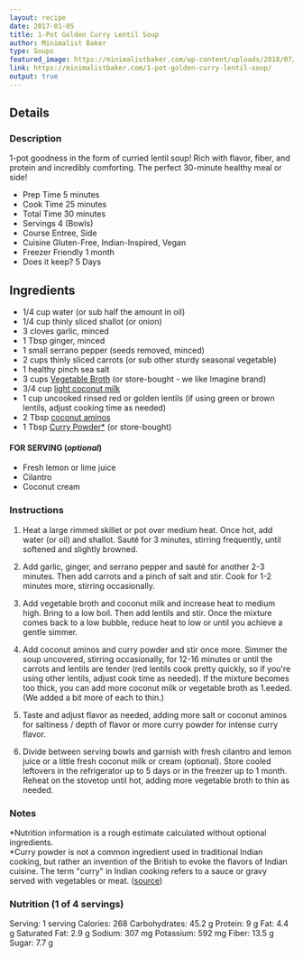 ```yaml
---
layout: recipe
date: 2017-01-05
title: 1-Pot Golden Curry Lentil Soup
author: Minimalist Baker
type: Soups
featured_image: https://minimalistbaker.com/wp-content/uploads/2018/07/Golden-Curried-Lentil-Soup-SQUARE-200x200.jpg
link: https://minimalistbaker.com/1-pot-golden-curry-lentil-soup/
output: true
---
```


## Details
### Description
1-pot goodness in the form of curried lentil soup! Rich with flavor, fiber, and protein and incredibly comforting. The perfect 30-minute healthy meal or side!

* Prep Time 5 minutes
* Cook Time 25 minutes
* Total Time 30 minutes
* Servings 4 (Bowls)
* Course Entree, Side
* Cuisine Gluten-Free, Indian-Inspired, Vegan
* Freezer Friendly 1 month
* Does it keep? 5 Days

## Ingredients

*   1/4 cup water (or sub half the amount in oil)
*   1/4 cup thinly sliced shallot (or onion)
*   3 cloves garlic, minced
*   1 Tbsp ginger, minced
*   1 small serrano pepper (seeds removed, minced)
*   2 cups thinly sliced carrots (or sub other sturdy seasonal vegetable)
*   1 healthy pinch sea salt
*   3 cups [Vegetable Broth](https://minimalistbaker.com/easy-1-pot-vegetable-broth/) (or store-bought - we like Imagine brand)
*   3/4 cup [light coconut milk](https://minimalistbaker.com/how-to-make-coconut-milk/)
*   1 cup uncooked rinsed red or golden lentils (if using green or brown lentils, adjust cooking time as needed)
*   2 Tbsp [coconut aminos](https://www.amazon.com/Coconut-Secret-Raw-Aminos-Pack/dp/B00CMYMRL2/?tag=minimalistbaker-20)
*   1 Tbsp [Curry Powder\*](https://minimalistbaker.com/diy-curry-powder/) (or store-bought)

#### FOR SERVING (_**optional**_)

*   Fresh lemon or lime juice
*   Cilantro
*   Coconut cream

### Instructions

1.   Heat a large rimmed skillet or pot over medium heat. Once hot, add water (or oil) and shallot. Sauté for 3 minutes, stirring frequently, until softened and slightly browned.
   
1.   Add garlic, ginger, and serrano pepper and sauté for another 2-3 minutes. Then add carrots and a pinch of salt and stir. Cook for 1-2 minutes more, stirring occasionally. 
   
1.   Add vegetable broth and coconut milk and increase heat to medium high. Bring to a low boil. Then add lentils and stir. Once the mixture comes back to a low bubble, reduce heat to low or until you achieve a gentle simmer.
   
1.   Add coconut aminos and curry powder and stir once more. Simmer the soup uncovered, stirring occasionally, for 12-16 minutes or until the carrots and lentils are tender (red lentils cook pretty quickly, so if you're using other lentils, adjust cook time as needed). If the mixture becomes too thick, you can add more coconut milk or vegetable broth as 1.eeded. (We added a bit more of each to thin.)
   
1.   Taste and adjust flavor as needed, adding more salt or coconut aminos for saltiness / depth of flavor or more curry powder for intense curry flavor.
   
1.   Divide between serving bowls and garnish with fresh cilantro and lemon juice or a little fresh coconut milk or cream (optional). Store cooled leftovers in the refrigerator up to 5 days or in the freezer up to 1 month. Reheat on the stovetop until hot, adding more vegetable broth to thin as needed. 
    
### Notes

\*Nutrition information is a rough estimate calculated without optional ingredients.  
\*Curry powder is not a common ingredient used in traditional Indian cooking, but rather an invention of the British to evoke the flavors of Indian cuisine. The term "curry" in Indian cooking refers to a sauce or gravy served with vegetables or meat. ([source](https://www.thespruceeats.com/curry-powder-and-indian-food-1957468))

### Nutrition (1 of 4 servings)

Serving: 1 serving Calories: 268 Carbohydrates: 45.2 g Protein: 9 g Fat: 4.4 g Saturated Fat: 2.9 g Sodium: 307 mg Potassium: 592 mg Fiber: 13.5 g Sugar: 7.7 g
